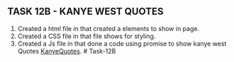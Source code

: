 ## TASK 12B - KANYE WEST QUOTES

1. Created a html file in that created a elements to show in page.
2. Created a CSS file in that file shows for styling.
3. Created a Js file in that done a code using promise to show kanye west Quotes [KanyeQuotes](./js/script.js).
#   T a s k - 1 2 B  
 